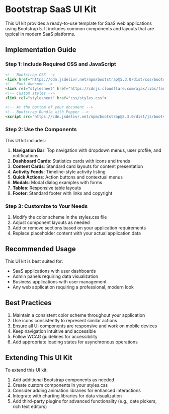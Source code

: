 # Bootstrap SaaS UI Kit

This UI kit provides a ready-to-use template for SaaS web applications using Bootstrap 5. It includes common components and layouts that are typical in modern SaaS platforms.

## Implementation Guide

### Step 1: Include Required CSS and JavaScript

```html
<!-- Bootstrap CSS -->
<link href="https://cdn.jsdelivr.net/npm/bootstrap@5.3.0/dist/css/bootstrap.min.css" rel="stylesheet">
<!-- Font Awesome -->
<link rel="stylesheet" href="https://cdnjs.cloudflare.com/ajax/libs/font-awesome/6.4.0/css/all.min.css">
<!-- Custom styles -->
<link rel="stylesheet" href="css/styles.css">

<!-- At the bottom of your document -->
<!-- Bootstrap Bundle with Popper -->
<script src="https://cdn.jsdelivr.net/npm/bootstrap@5.3.0/dist/js/bootstrap.bundle.min.js"></script>
```

### Step 2: Use the Components

This UI kit includes:

1. **Navigation Bar**: Top navigation with dropdown menus, user profile, and notifications
2. **Dashboard Cards**: Statistics cards with icons and trends
3. **Content Cards**: Standard card layouts for content presentation
4. **Activity Feeds**: Timeline-style activity listing
5. **Quick Actions**: Action buttons and contextual menus
6. **Modals**: Modal dialog examples with forms
7. **Tables**: Responsive table layouts
8. **Footer**: Standard footer with links and copyright

### Step 3: Customize to Your Needs

1. Modify the color scheme in the styles.css file
2. Adjust component layouts as needed
3. Add or remove sections based on your application requirements
4. Replace placeholder content with your actual application data

## Recommended Usage

This UI kit is best suited for:

- SaaS applications with user dashboards
- Admin panels requiring data visualization
- Business applications with user management
- Any web application requiring a professional, modern look

## Best Practices

1. Maintain a consistent color scheme throughout your application
2. Use icons consistently to represent similar actions
3. Ensure all UI components are responsive and work on mobile devices
4. Keep navigation intuitive and accessible
5. Follow WCAG guidelines for accessibility
6. Add appropriate loading states for asynchronous operations

## Extending This UI Kit

To extend this UI kit:

1. Add additional Bootstrap components as needed
2. Create custom components in your styles.css
3. Consider adding animation libraries for enhanced interactions
4. Integrate with charting libraries for data visualization
5. Add third-party plugins for advanced functionality (e.g., date pickers, rich text editors)